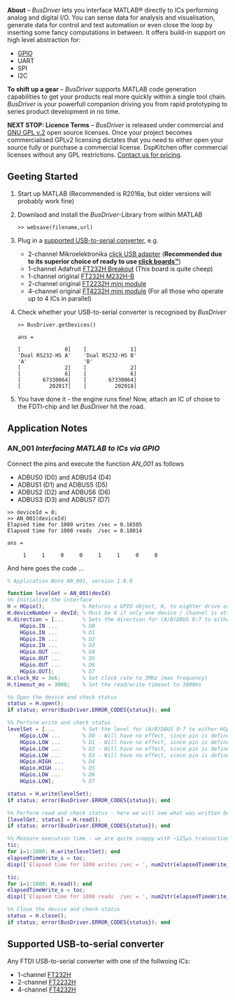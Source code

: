 **About** – *BusDriver* lets you interface MATLAB® directly to ICs performing analog and digital I/O. You can sense data for analysis and visualisation, generate data for control and test automation or even close the loop by inserting some fancy computations in between. It offers build-in support on high level abstraction for: 

* [GPIO](#an_001-interfacing-matlab-to-ics-via-gpio)
* UART
* SPI
* I2C

**To shift up a gear** – *BusDriver* supports MATLAB code generation capabilities to get your products real more quickly within a single tool chain. *BusDriver* is your powerfull companion driving you from rapid prototyping to series product development in no time.

**NEXT STOP: Licence Terms** – *BusDriver* is released under commercial and [GNU GPL v.2](https://www.gnu.org/licenses/old-licenses/gpl-2.0.html) open source licenses. Once your project becomes commercialised GPLv2 licensing dictates that you need to either open your source fully or purchase a commercial license. DspKitchen offer commercial licenses without any GPL restrictions. [Contact us for pricing](https://github.com/dspKitchen).

## Geeting Started
1. Start up MATLAB (Recommended is R2016a, but older versions will probably work fine)
2. Downlaod and install the *BusDriver*-Library from within MATLAB

	```
	>> websave(filename,url)
	```
	
3. Plug in a [supported USB-to-serial converter](#supported-usb-to-serial-converter), e.g.
	* 2-channel Mikroelektronika [click USB adapter](http://www.mikroe.com/click/usb-adapter/) (**Recommended due to its superior choice of ready to use [click boards™](http://www.mikroe.com/click/)**)
	* 1-channel Adafruit [FT232H Breakout](https://www.adafruit.com/products/2264) (This board is quite cheep)
	* 1-channel original [FT232H M232H-B](http://www.ftdichip.com/Products/Modules/DevelopmentModules.htm#UM232H-B) 	
	* 2-channel original [FT2232H mini module](http://www.ftdichip.com/Products/Modules/DevelopmentModules.htm#FT2232H_Mini)
	* 4-channel original [FT4232H mini module](http://www.ftdichip.com/Products/Modules/DevelopmentModules.htm#FT4232H_Mini) (For all those who operate up to 4 ICs in parallel)
4. Check whether your USB-to-serial converter is recognised by *BusDriver*	

	```
	>> BusDriver.getDevices()
	
	ans =
	
	[              0]    [              1]
	'Dual RS232-HS A'    'Dual RS232-HS B'
	'A'                  'B'              
	[              2]    [              2]
	[              6]    [              6]
	[       67330064]    [       67330064]
	[         202017]    [         202018]
	```
	
5. You have done it - the engine runs fine! Now, attach an IC of choise to the FDTI-chip and let *BusDriver* hit the road.

## Application Notes
### AN_001 *Interfacing MATLAB to ICs via GPIO*
Connect the pins and execute the function *AN_001* as follows
* ADBUS0 (D0) and ADBUS4 (D4)
* ADBUS1 (D1) and ADBUS5 (D5)
* ADBUS2 (D2) and ADBUS6 (D6)
* ADBUS3 (D3) and ADBUS7 (D7) 

```
>> deviceId = 0;
>> AN_001(deviceId)
Elapsed time for 1000 writes /sec = 0.16505
Elapsed time for 1000 reads  /sec = 0.18014

ans =

     1     1     0     0     1     1     0     0
```
	
And here goes the code ... 
```matlab
% Application Note AN_001, version 1.0.0

function levelGet = AN_001(devId)
%% Initialize the interface
H = HGpio();            % Returns a GPIO object, H, to eighter drive or sense certain I/O-Pins
H.deviceNumber = devId; % Must be 0 if only one device / channel is attached. Otherwise use 1, 2 etc.
H.direction = [...      % Sets the direction for (A/B)DBUS 0:7 to either HGpio.IN or HGpio.OUT
    HGpio.IN ...        % D0
    HGpio.IN ...        % D1
    HGpio.IN ...        % D2
    HGpio.IN ...        % D3
    HGpio.OUT ...       % D4
    HGpio.OUT ...       % D5
    HGpio.OUT ...       % D6
    HGpio.OUT];         % D7
H.clock_Hz = 3e6;       % Set clock rate to 3MHz (max frequency)
H.timeout_ms = 3000;    % Set the read/write timeout to 3000ms

%% Open the device and check status
status = H.open();
if status; error(BusDriver.ERROR_CODES{status}); end

%% Perform write and check status
levelSet = [...         % Set the level for (A/B)DBUS 0:7 to either HGpio.LOW or HGpio.HIGH
    HGpio.LOW ...       % D0 - Will have no effect, since pin is defined as HGpio.IN
    HGpio.LOW ...       % D1 - Will have no effect, since pin is defined as HGpio.IN
    HGpio.LOW ...       % D2 - Will have no effect, since pin is defined as HGpio.IN
    HGpio.LOW ...       % D3 - Will have no effect, since pin is defined as HGpio.IN
    HGpio.HIGH ...      % D4
    HGpio.HIGH ...      % D5
    HGpio.LOW ...       % D6
    HGpio.LOW];         % D7

status = H.write(levelSet);
if status; error(BusDriver.ERROR_CODES{status}); end

%% Perform read and check status - here we will see what was written before due to the hardwired loopback
[levelGet, status] = H.read();
if status; error(BusDriver.ERROR_CODES{status}); end

%% Measure execution time - we are quite snappy with ~125µs transaction time for a single write or read
tic;
for i=1:1000; H.write(levelSet); end
elapsedTimeWrite_s = toc;
disp(['Elapsed time for 1000 writes /sec = ', num2str(elapsedTimeWrite_s)]);

tic;
for i=1:1000; H.read(); end
elapsedTimeWrite_s = toc;
disp(['Elapsed time for 1000 reads  /sec = ', num2str(elapsedTimeWrite_s)]);

%% Close the device and check status
status = H.close();
if status; error(BusDriver.ERROR_CODES{status}); end
```

## Supported USB-to-serial converter
Any FTDI USB-to-serial converter with one of the follwoing  ICs:

* 1-channel [FT232H](http://www.ftdichip.com/Products/ICs/FT232H.htm)
* 2-channel [FT2232H](http://www.ftdichip.com/Products/ICs/FT2232H.htm)
* 4-channel [FT4232H](http://www.ftdichip.com/Products/ICs/FT4232H.htm)
